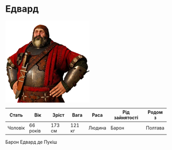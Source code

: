 # Едвард

<img src="./Edward.png" height="256">

| Стать   | Вік      | Зріст  | Вага   | Раса   | Рід зайнятості | Родом з |
| ------- | -------- | ------ | ------ | ------ | -------------- | ------- |
| Чоловік | 66 років | 173 см | 121 кг | Людина | Барон          | Полтава |

Барон Едвард де Пукіш
